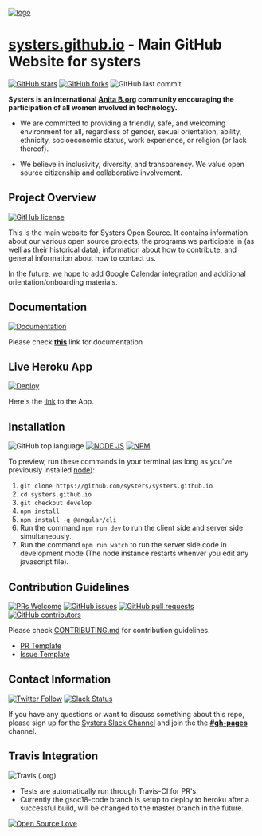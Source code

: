 [![logo](http://systers.io/images/systers-logo.png)](http://systers.io/)
# [systers.github.io](http://systers.io/) - Main GitHub Website for systers

[![GitHub stars](https://img.shields.io/github/stars/systers/systers.github.io?logo=github)](https://github.com/systers/systers.github.io/stargazers) [![GitHub forks](https://img.shields.io/github/forks/systers/systers.github.io?color=red&logo=github)](https://github.com/systers/systers.github.io/network) ![GitHub last commit](https://img.shields.io/github/last-commit/systers/systers.github.io?logo=github)

**Systers is an international [Anita B.org](https://anitab.org/) community encouraging the participation of all women involved in technology.**

- We are committed to providing a friendly, safe, and welcoming environment for all, regardless of gender, sexual orientation, ability, ethnicity, socioeconomic status, work experience, or religion (or lack thereof).

- We believe in inclusivity, diversity, and transparency. We value open source citizenship and collaborative involvement.

## Project Overview

[![GitHub license](https://img.shields.io/github/license/systers/systers.github.io?logo=github)](https://github.com/systers/systers.github.io/blob/develop/LICENSE) 

This is the main website for Systers Open Source.  It contains information about our various open source projects, the programs we participate in (as well as their historical data), information about how to contribute, and general information about how to contact us.

In the future, we hope to add Google Calendar integration and additional orientation/onboarding materials.

## Documentation

[![Documentation](https://img.shields.io/badge/View-Documentation-blue.svg?logo=microsoft-word)](https://docs.google.com/document/d/18X83wQjltI2PyWmYqNx4cHvGdTBTu2NaWnlIizdsLO8/edit#)

Please check **[this](https://docs.google.com/document/d/18X83wQjltI2PyWmYqNx4cHvGdTBTu2NaWnlIizdsLO8/edit#)** link for documentation

## Live Heroku App

[![Deploy](https://www.herokucdn.com/deploy/button.svg)](https://heroku.com/deploy)

Here's the [link](https://systers-github-io.herokuapp.com/) to the App.


## Installation

![GitHub top language](https://img.shields.io/github/languages/top/systers/systers.github.io?logo=typescript) [![NODE JS](http://img.shields.io/badge/NodeJS-required-teal.svg?logo=node.js)](https://nodejs.org/en/) [![NPM](http://img.shields.io/badge/npm-required-red.svg?logo=npm)](http://npmjs.com/)

To preview, run these commands in your terminal (as long as you’ve previously installed [node](https://nodejs.org/en/download/)):

1. `git clone https://github.com/systers/systers.github.io`
2. `cd systers.github.io`
3. `git checkout develop`
4. `npm install`
5. `npm install -g @angular/cli`
6.  Run the command `npm run dev` to run the client side and server side simultaneously. 
7.  Run the command `npm run watch` to run the server side code in development mode (The node instance restarts whenver you edit any javascript file).

## Contribution Guidelines

[![PRs Welcome](https://img.shields.io/badge/PRs-welcome-brightgreen.svg?logo=github)](https://github.com/systers/systers.github.io/pulls) [![GitHub issues](https://img.shields.io/github/issues-raw/systers/systers.github.io?logo=github)](https://github.com/systers/systers.github.io/issues) [![GitHub pull requests](https://img.shields.io/github/issues-pr/systers/systers.github.io?logo=github&color=dodgerblue)](https://github.com/systers/systers.github.io/pulls) [![GitHub contributors](https://img.shields.io/github/contributors/systers/systers.github.io?logo=github&color=teal)](https://github.com/systers/systers.github.io/graphs/contributors)

Please check [CONTRIBUTING.md](https://github.com/vinitshahdeo/systers.github.io/blob/develop/CONTRIBUTING.md) for contribution guidelines.

- [PR Template](https://github.com/vinitshahdeo/systers.github.io/blob/develop/PULL_REQUEST_TEMPLATE.md)
- [Issue Template](https://github.com/vinitshahdeo/systers.github.io/blob/develop/ISSUE_TEMPLATE.md)

## Contact Information

[![Twitter Follow](https://img.shields.io/twitter/follow/systers_org?style=social)](https://twitter.com/systers_org) [![Slack Status](https://img.shields.io/badge/slack-chat-yellow.svg?logo=slack)](http://systers.io/slack-systers-opensource/)

If you have any questions or want to discuss something about this repo, please sign up for the [Systers Slack Channel](http://systers.io/slack-systers-opensource/) and join the the **[#gh-pages]()** channel.


## Travis Integration

![Travis (.org)](https://img.shields.io/travis/systers/systers.github.io?logo=travis)

- Tests are automatically run through Travis-CI for PR's.
- Currently the gsoc18-code branch is setup to deploy to heroku after a successful build, will be changed to the master branch in the future.

[![Open Source Love](https://badges.frapsoft.com/os/v2/open-source.svg?v=103)](https://github.com/vinitshahdeo)
